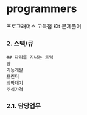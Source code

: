 # programmers
프로그래머스 고득점 Kit 문제풀이

### 2. 스택/큐
```
## 다리를 지나는 트럭
탑
기능개발
프린터
쇠막대기
주식가격
```
### 2.1. 담당업무
```
